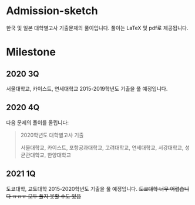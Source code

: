 # Admission-sketch


한국 및 일본 대학별고사 기출문제의 풀이입니다. 풀이는 LaTeX 및 pdf로 제공됩니다.


# Milestone



## 2020 3Q



서울대학교, 카이스트, 연세대학교 2015-2019학년도 기출을 풀 예정입니다.



## 2020 4Q



다음 문제의 풀이를 올립니다:



> 2020학년도 대학별고사 기출
>
> 서울대학교, 카이스트, 포항공과대학교, 고려대학교, 연세대학교, 서강대학교, 성균관대학교, 한양대학교

## 2021 1Q

도쿄대학, 교토대학 2015-2020학년도 기출을 풀 예정입니다.
~~도쿄대학 너무 어렵습니다 ㅠㅠㅠ 모두 풀지 못할 수도 있음~~
